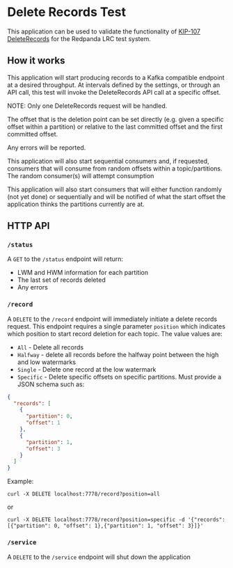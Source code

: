 # Delete Records Test

This application can be used to validate the functionality of
[KIP-107 DeleteRecords](https://cwiki.apache.org/confluence/display/KAFKA/KIP-107%3A+Add+deleteRecordsBefore%28%29+API+in+AdminClient)
for the Redpanda LRC test system.

## How it works

This application will start producing records to a Kafka compatible endpoint at a desired throughput.  At intervals
defined by the settings, or through an API call, this test will invoke the DeleteRecords API call at a specific offset.

NOTE: Only one DeleteRecords request will be handled.

The offset that is the deletion point can be set directly (e.g. given a specific offset within a partition) or
relative to the last committed offset and the first committed offset.

Any errors will be reported.

This application will also start sequential consumers and, if requested, consumers that will consume from random offsets
within a topic/partitions.  The random consumer(s) will attempt consumption 

This application will also start consumers that will either function randomly (not yet done) or sequentially and will
be notified of what the start offset the application thinks the partitions currently are at.

## HTTP API

### `/status`

A `GET` to the `/status` endpoint will return:

* LWM and HWM information for each partition
* The last set of records deleted
* Any errors

### `/record`

A `DELETE` to the `/record` endpoint will immediately initiate a delete records request.  This endpoint requires
a single parameter `position` which indicates which position to start record deletion for each topic.  The value values
are:
* `All` - Delete all records
* `Halfway` - delete all records before the halfway point between the high and low watermarks
* `Single` - Delete one record at the low watermark
* `Specific` - Delete specific offsets on specific partitions.  Must provide a JSON schema such as:

```json
{
  "records": [
    {
      "partition": 0,
      "offset": 1
    },
    {
      "partition": 1,
      "offset": 3
    }
  ]
}
```

Example:

`curl -X DELETE localhost:7778/record?position=all`

or

`curl -X DELETE localhost:7778/record?position=specific -d '{"records": [{"partition": 0, "offset": 1},{"partition": 1, "offset": 3}]}'`

### `/service`

A `DELETE` to the `/service` endpoint will shut down the application